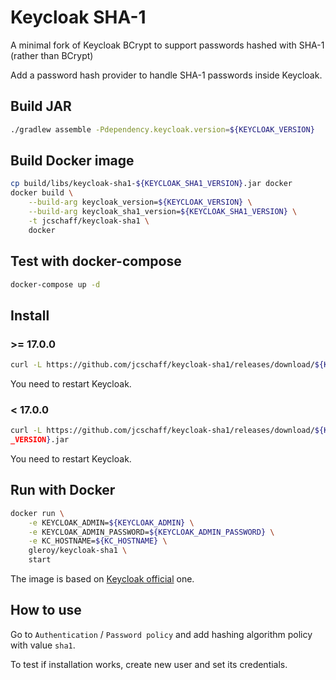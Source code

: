 # Keycloak SHA-1

A minimal fork of Keycloak BCrypt to support passwords hashed with SHA-1 (rather than BCrypt)

Add a password hash provider to handle SHA-1 passwords inside Keycloak.

## Build JAR

```bash
./gradlew assemble -Pdependency.keycloak.version=${KEYCLOAK_VERSION}
```

## Build Docker image

```bash
cp build/libs/keycloak-sha1-${KEYCLOAK_SHA1_VERSION}.jar docker
docker build \
    --build-arg keycloak_version=${KEYCLOAK_VERSION} \
    --build-arg keycloak_sha1_version=${KEYCLOAK_SHA1_VERSION} \
    -t jcschaff/keycloak-sha1 \
    docker
```

## Test with docker-compose

```bash
docker-compose up -d
```

## Install

### >= 17.0.0

```bash
curl -L https://github.com/jcschaff/keycloak-sha1/releases/download/${KEYCLOAK_SHA1_VERSION}/keycloak-sha1-${KEYCLOAK_SHA1_VERSION}.jar > ${KEYCLOAK_HOME}/providers/keycloak-sha1-${KEYCLOAK_SHA1_VERSION}.jar
```
You need to restart Keycloak.

### < 17.0.0

```bash
curl -L https://github.com/jcschaff/keycloak-sha1/releases/download/${KEYCLOAK_SHA1_VERSION}/keycloak-sha1-${KEYCLOAK_SHA1_VERSION}.jar > ${KEYCLOAK_HOME}/standalone/deployments/keycloak-sha1-${KEYCLOAK_SHA1
_VERSION}.jar
```
You need to restart Keycloak.

## Run with Docker

```bash
docker run \
    -e KEYCLOAK_ADMIN=${KEYCLOAK_ADMIN} \
    -e KEYCLOAK_ADMIN_PASSWORD=${KEYCLOAK_ADMIN_PASSWORD} \
    -e KC_HOSTNAME=${KC_HOSTNAME} \
    gleroy/keycloak-sha1 \
    start
```

The image is based on [Keycloak official](https://quay.io/repository/keycloak/keycloak) one.

## How to use
Go to `Authentication` / `Password policy` and add hashing algorithm policy with value `sha1`.

To test if installation works, create new user and set its credentials.
